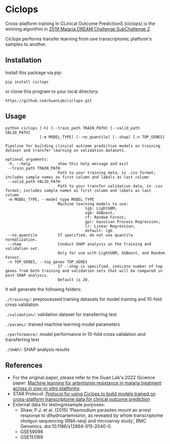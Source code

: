 # Ciclops

Cross-platform training In CLinical Outcome PredictionS (ciclops) is the winning algorithm in [2019 Malaria DREAM Challenge SubChallenge 2](https://www.synapse.org/#!Synapse:syn16924919/wiki/583955).

Ciclops performs transfer learning from one transcriptomic platform's samples to another.

## Installation

Install this package via pip:

```
pip install ciclops
```

or clone this program to your local directory:

```
https://github.com/GuanLab/ciclops.git
```

## Usage

```
python ciclops [-h] [--train_path TRAIN_PATH] [--valid_path VALID_PATH]
               [-m MODEL_TYPE] [--no_quantile] [--shap] [-n TOP_GENES]

Pipeline for building clinical outcome prediction models on training dataset and transfer learning on validation datasets.

optional arguments:
 -h, --help            show this help message and exit
 --train_path TRAIN_PATH
                       Path to your training data, in .csv format; includes sample names as first column and labels as last column
 --valid_path VALID_PATH
                       Path to your transfer validation data, in .csv format; includes sample names as first column and labels as last column
 -m MODEL_TYPE, --model_type MODEL_TYPE
                       Machine learning models to use:
                                   lgb: LightGBM;
                                   xgb: XGBoost;
                                   rf: Random Forest;
                                   gpr: Gaussian Process Regression;
                                   lr: Linear Regression;
                                   default: lgb
 --no_quantile         If specified, do not use quantile normalization.
 --shap                Conduct SHAP analysis on the training and validation set.
                       Only for use with LightGBM, XGBoost, and Random Forest.
 -n TOP_GENES, --top_genes TOP_GENES
                       If --shap is specified, indicate number of top genes from both training and validation sets that will be compared in post-SHAP analysis.
                       Default is 20.
```

It will generate the following folders:

`./training/`: preprocessed training datasets for model training and 10-fold cross validation

`./validation/`: validation dataset for transferring test

`./params/`: trained machine learning model parameters

`./performance/`: model performance in 10-fold cross validation and transferring test

`./SHAP/`: SHAP analysis results

## References
* For the original paper, please refer to the Guan Lab's 2022 iScience paper: [Machine learning for artemisinin resistance in malaria treatment across in vivo-in vitro platforms](https://doi.org/10.1016/j.isci.2022.103910).
* STAR Protocol: [Protocol for using Ciclops to build models trained on cross-platform transcriptome data for clinical outcome prediction](https://doi.org/10.1016/j.xpro.2022.101583)
* External data for testing/example purposes:
  * Shaw, P.J. et al. (2015) ‘Plasmodium parasites mount an arrest response to dihydroartemisinin, as revealed by whole transcriptome shotgun sequencing (RNA-seq) and microarray study’, BMC Genomics. doi:10.1186/s12864-015-2040-0.
  * GSE59098
  * GSE151189
